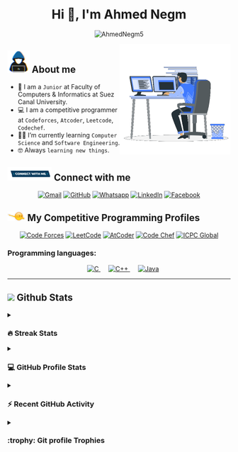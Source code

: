 <h1 align="center">Hi 👋, I'm Ahmed Negm</h1>

<p align="center"> 
	<img src="https://komarev.com/ghpvc/?username=AhmedNegm5&label=Profile%20views&color=0e75b6&style=plastic" alt="AhmedNegm5" /> 
	</a>
</p>



<picture> <img align="right" src="https://github.com/AhmedNegm5/AhmedNegm5/blob/main/Images/Right_Side.gif?raw=true" width = 250px></picture>
	
## <picture> <img src = "https://github.com/AhmedNegm5/AhmedNegm5/blob/main/Images/about_me.gif?raw=true" width = 50px>  </picture> About me

- :school: I am a `Junior` at Faculty of Computers & Informatics at Suez Canal University.
- :computer: I am a competitive programmer at `Codeforces`, `Atcoder`, `Leetcode`, `Codechef`.
- :student: I’m currently learning `Computer Science` and `Software Engineering`.
- :nerd_face: Always `learning new things`.

## <picture> <img src="https://github.com/AhmedNegm5/AhmedNegm5/blob/main/Images/Connect-with-me.gif?raw=true" width="100px"> </picture> Connect with me
<p align="center">
	<a href="mailto:a.negm1231@gmail.com"><img img src="https://img.shields.io/badge/gmail-%23EA4335.svg?style=plastic&logo=gmail&logoColor=white" alt="Gmail"/></a>
	<a href="https://github.com/AhmedNegm5"><img src="https://img.shields.io/badge/github-%23181717.svg?style=plastic&logo=github&logoColor=white" alt="GitHub"/></a>
	<a href="https://wa.me/0201067286498"><img src="https://img.shields.io/badge/whatsapp-%2325D366.svg?style=plastic&logo=whatsapp&logoColor=white" alt="Whatsapp"/></a>
	<a href="https://www.linkedin.com/in/Negm5/"><img src="https://img.shields.io/badge/linkedin-%230A66C2.svg?style=plastic&logo=linkedin&logoColor=white" alt="LinkedIn"/></a>
	<a href="https://www.facebook.com/negmaz/"><img src="https://img.shields.io/badge/facebook-%231877F2.svg?style=plastic&logo=facebook&logoColor=white" alt="Facebook"/></a>
</p>


## <picture> <img src="https://github.com/AhmedNegm5/AhmedNegm5/blob/main/Images/competitive_programming_profile.png?raw=true" width=40> </picture> My Competitive Programming Profiles


<p align="center">
  <a href="https://codeforces.com/profile/Ahmed_Negm"><img src="https://img.icons8.com/external-tal-revivo-shadow-tal-revivo/50/000000/external-codeforces-programming-competitions-and-contests-programming-community-logo-shadow-tal-revivo.png" alt="Code Forces"/></a>
  <a href="https://leetcode.com/Ahmed_Negm/"><img src="https://img.icons8.com/external-tal-revivo-shadow-tal-revivo/50/000000/external-level-up-your-coding-skills-and-quickly-land-a-job-logo-shadow-tal-revivo.png" alt="LeetCode"/></a>
  <a href="https://atcoder.jp/users/Ahmed_Negm"><img src="https://i.ibb.co/Q9WSjDB/logo.png" alt="AtCoder" width = 60px/></a>
  <a href="https://www.codechef.com/users/ahmed_negm"><img src="https://img.icons8.com/color/50/000000/codechef.png" alt="Code Chef"/></a>
  <a href="https://icpc.global/ICPCID/B2FEUFD4RMCW"><img src="https://i.ibb.co/6J0r7rW/Daco-5610880.png" alt="ICPC Global" width = 60px /></a>
</p>

<h3 align="left">Programming languages:</h3>
<p align="center"> 
  &emsp; 
  <a href="https://www.cprogramming.com/" target="_blank"> 
    <img alt="C" src="https://img.shields.io/badge/C%20-%232370ED.svg?style=plastic&logo=c&logoColor=white">
  </a> 
  &emsp;
  <a href="https://www.w3schools.com/cpp/" target="_blank"> 
    <img alt="C++" src="https://img.shields.io/badge/C++%20-%2300599C.svg?style=plastic&logo=c%2B%2B&logoColor=white">
  </a> 
  &emsp;
  
  <a href="https://www.java.com" target="_blank"> 
    <img alt="Java" src="https://img.shields.io/badge/Java-%23007396.svg?style=plastic&logo=java&logoColor=white">
  </a>

</p>

---


## <picture> <img src = "https://github.com/7oSkaaa/7oSkaaa/blob/main/Images/Statistics.gif?raw=true" width = 50px>  </picture> Github Stats

<details><summary><h3> 🔥 Streak Stats</h3></summary>

----	

<p align="center"><img src="https://github-readme-streak-stats.herokuapp.com/?user=AhmedNegm5&theme=tokyonight_duo" alt="Ahmed Negm" /></p>

</details>
  
<details><summary><h3>💻 GitHub Profile Stats</h3></summary>

----
	
<p align="center">
    <a href="https://github.com/anuraghazra/github-readme-stats">
	    <img alt="Ahmed Negm's Github Stats" src="https://github-readme-stats.vercel.app/api?username=AhmedNegm5&show_icons=true&count_private=true&locale=en&theme=tokyonight&layout=compact" height="230px"/></a>
	  <img src="https://github-readme-stats.vercel.app/api/top-langs?username=AhmedNegm5&langs_count=10&show_icons=true&locale=en&theme=tokyonight" alt="Ahmed Negm" height="230px"/>
<br/>

  <b>Note:</b> Top languages is only a metric of the languages my public code consists of and doesn't reflect experience or skill level.
  </p>
</details>

<details><summary><h3>⚡ Recent GitHub Activity</h3></summary>

----

<a href="https://github.com/AhmedNegm5"><img alt="Ahmed Negm's Activity Graph" src="https://activity-graph.herokuapp.com/graph?username=AhmedNegm5&custom_title=AhmedNegm5's%20Contribution%20Graph&theme=react-dark" /></a>
 
</details>

<details><summary> <h3> :trophy: Git profile Trophies </h3></summary>

----
	
<p align="center"> <a href="https://github.com/ryo-ma/github-profile-trophy"><img src="https://github-profile-trophy.vercel.app/?username=AhmedNegm5&layout=compact&theme=tokyonight&column=4&margin-w=15&margin-h=15" alt="Ahmed Negm" /></a> </p>
	
</details>
